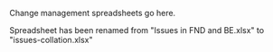 Change management spreadsheets go here. 

Spreadsheet has been renamed from "Issues in FND and BE.xlsx" to "issues-collation.xlsx"